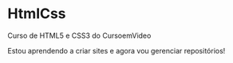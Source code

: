 # HtmlCss
 Curso de HTML5 e CSS3 do CursoemVideo

 Estou aprendendo a criar sites e agora vou gerenciar repositórios!
